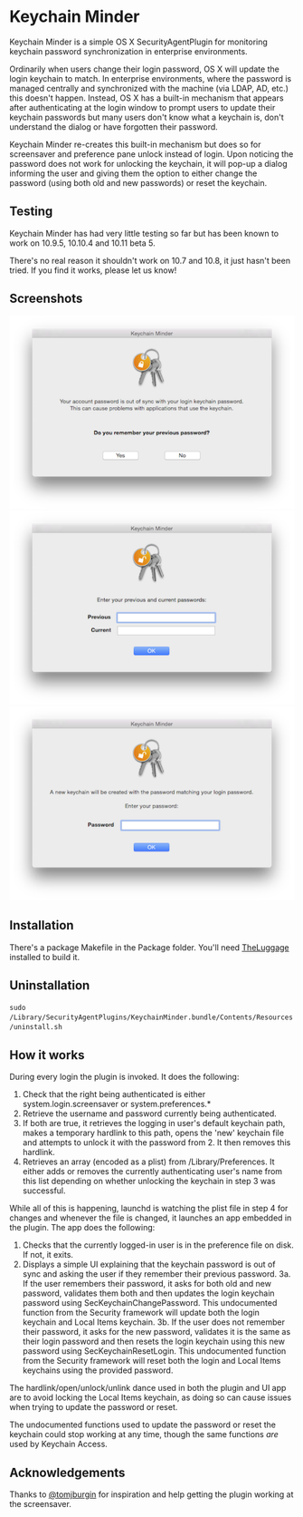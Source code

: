 # Keychain Minder

Keychain Minder is a simple OS X SecurityAgentPlugin for monitoring keychain
password synchronization in enterprise environments.

Ordinarily when users change their login password, OS X will update the login
keychain to match. In enterprise environments, where the password is managed
centrally and synchronized with the machine (via LDAP, AD, etc.) this doesn't
happen. Instead, OS X has a built-in mechanism that appears after authenticating
at the login window to prompt users to update their keychain passwords but many
users don't know what a keychain is, don't understand the dialog or have
forgotten their password.

Keychain Minder re-creates this built-in mechanism but does so for screensaver
and preference pane unlock instead of login. Upon noticing the password
does not work for unlocking the keychain, it will pop-up a dialog informing the
user and giving them the option to either change the password (using both old
and new passwords) or reset the keychain.

## Testing

Keychain Minder has had very little testing so far but has been known to 
work on 10.9.5, 10.10.4 and 10.11 beta 5.

There's no real reason it shouldn't work on 10.7 and 10.8, it just hasn't 
been tried. If you find it works, please let us know!

## Screenshots

![Welcome](Docs/KeychainMinderWelcome.png)
![Known Password](Docs/KeychainMinderKnownPw.png)
![Unknown Password](Docs/KeychainMinderUnknownPw.png)

## Installation

There's a package Makefile in the Package folder. You'll need
[TheLuggage](https://github.com/unixorn/theluggage) installed to build it.

## Uninstallation

`sudo /Library/SecurityAgentPlugins/KeychainMinder.bundle/Contents/Resources/uninstall.sh`

## How it works

During every login the plugin is invoked. It does the following:

1. Check that the right being authenticated is either system.login.screensaver
   or system.preferences.\*
2. Retrieve the username and password currently being authenticated.
3. If both are true, it retrieves the logging in user's default keychain path,
   makes a temporary hardlink to this path, opens the 'new' keychain file
   and attempts to unlock it with the password from 2. It then removes this
   hardlink.
4. Retrieves an array (encoded as a plist) from /Library/Preferences. It either
   adds or removes the currently authenticating user's name from this list
   depending on whether unlocking the keychain in step 3 was successful.

While all of this is happening, launchd is watching the plist file in step 4
for changes and whenever the file is changed, it launches an app embedded in
the plugin. The app does the following:

1. Checks that the currently logged-in user is in the preference file on disk.
   If not, it exits.
2. Displays a simple UI explaining that the keychain password is out of sync
   and asking the user if they remember their previous password.
3a. If the user remembers their password, it asks for both old and new password,
   validates them both and then updates the login keychain password using
   SecKeychainChangePassword. This undocumented function from the Security
   framework will update both the login keychain and Local Items keychain.
3b. If the user does not remember their password, it asks for the new password,
   validates it is the same as their login password and then resets the login
   keychain using this new password using SecKeychainResetLogin. This
   undocumented function from the Security framework will reset both the login
   and Local Items keychains using the provided password.

The hardlink/open/unlock/unlink dance used in both the plugin and UI app
are to avoid locking the Local Items keychain, as doing so can cause issues
when trying to update the password or reset. 

The undocumented functions used to update the password or reset the keychain
could stop working at any time, though the same functions *are* used by Keychain Access.

## Acknowledgements

Thanks to [@tomjburgin](https://twitter.com/tomjburgin) for inspiration and
help getting the plugin working at the screensaver.
